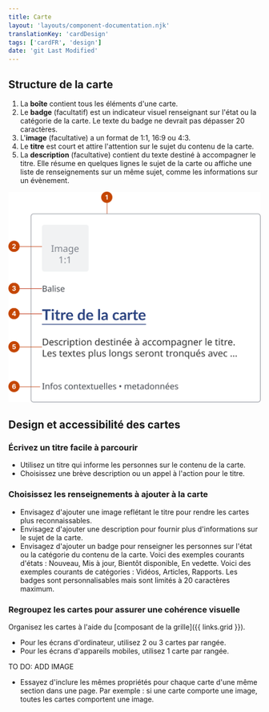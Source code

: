 ```yaml
---
title: Carte
layout: 'layouts/component-documentation.njk'
translationKey: 'cardDesign'
tags: ['cardFR', 'design']
date: 'git Last Modified'
---
```


## Structure de la carte

<ol class="anatomy-list">
  <li>La <strong>boîte</strong> contient tous les éléments d'une carte.</li>
  <li>Le <strong>badge</strong> (facultatif) est un indicateur visuel renseignant sur l'état ou la catégorie de la carte. Le texte du badge ne devrait pas dépasser 20 caractères.</li>
  <li>L'<strong>image</strong> (facultative) a un format de 1:1, 16:9 ou 4:3.</li>
  <li>Le <strong>titre</strong> est court et attire l'attention sur le sujet du contenu de la carte.</li>
  <li>La <strong>description</strong> (facultative) contient du texte destiné à accompagner le titre. Elle résume en quelques lignes le sujet de la carte ou affiche une liste de renseignements sur un même sujet, comme les informations sur un évènement.</li>
</ol>

<img class="b-sm b-default p-400" src="/images/fr/components/anatomy/gcds-card-anatomy.svg" alt="Une image détaillant la structure d'une carte."/>

## Design et accessibilité des cartes

### Écrivez un titre facile à parcourir

- Utilisez un titre qui informe les personnes sur le contenu de la carte.
- Choisissez une brève description ou un appel à l'action pour le titre.

### Choisissez les renseignements à ajouter à la carte

- Envisagez d'ajouter une image reflétant le titre pour rendre les cartes plus reconnaissables.
- Envisagez d'ajouter une description pour fournir plus d'informations sur le sujet de la carte.
- Envisagez d'ajouter un badge pour renseigner les personnes sur l'état ou la catégorie du contenu de la carte. Voici des exemples courants d'états : Nouveau, Mis à jour, Bientôt disponible, En vedette. Voici des exemples courants de catégories : Vidéos, Articles, Rapports. Les badges sont personnalisables mais sont limités à 20 caractères maximum.

### Regroupez les cartes pour assurer une cohérence visuelle

Organisez les cartes à l'aide du [composant de la grille]({{ links.grid }}).

- Pour les écrans d'ordinateur, utilisez 2 ou 3 cartes par rangée.
- Pour les écrans d'appareils mobiles, utilisez 1 carte par rangée.

TO DO: ADD IMAGE

- Essayez d'inclure les mêmes propriétés pour chaque carte d'une même section dans une page. Par exemple : si une carte comporte une image, toutes les cartes comportent une image.
